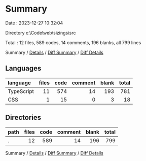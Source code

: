 # Summary

Date : 2023-12-27 10:32:04

Directory c:\\Code\\web\\sizings\\src

Total : 12 files,  589 codes, 14 comments, 196 blanks, all 799 lines

Summary / [Details](details.md) / [Diff Summary](diff.md) / [Diff Details](diff-details.md)

## Languages
| language | files | code | comment | blank | total |
| :--- | ---: | ---: | ---: | ---: | ---: |
| TypeScript | 11 | 574 | 14 | 193 | 781 |
| CSS | 1 | 15 | 0 | 3 | 18 |

## Directories
| path | files | code | comment | blank | total |
| :--- | ---: | ---: | ---: | ---: | ---: |
| . | 12 | 589 | 14 | 196 | 799 |

Summary / [Details](details.md) / [Diff Summary](diff.md) / [Diff Details](diff-details.md)